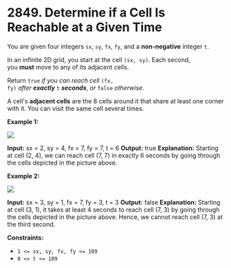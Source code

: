 # 2849. Determine if a Cell Is Reachable at a Given Time 

You are given four integers `sx`, `sy`, `fx`, `fy`, and a **non-negative** integer `t`.

In an infinite 2D grid, you start at the cell `(sx, sy)`. Each second, you **must** move to any of its adjacent cells.

Return `true` _if you can reach cell_ `(fx, fy)` _after **exactly**_ `t` **_seconds_**, _or_ `false` _otherwise_.

A cell's **adjacent cells** are the 8 cells around it that share at least one corner with it. You can visit the same cell several times.

**Example 1:**

![](https://assets.leetcode.com/uploads/2023/08/05/example2.svg)

**Input:** sx = 2, sy = 4, fx = 7, fy = 7, t = 6
**Output:** true
**Explanation:** Starting at cell (2, 4), we can reach cell (7, 7) in exactly 6 seconds by going through the cells depicted in the picture above. 

**Example 2:**

![](https://assets.leetcode.com/uploads/2023/08/05/example1.svg)

**Input:** sx = 3, sy = 1, fx = 7, fy = 3, t = 3
**Output:** false
**Explanation:** Starting at cell (3, 1), it takes at least 4 seconds to reach cell (7, 3) by going through the cells depicted in the picture above. Hence, we cannot reach cell (7, 3) at the third second.

**Constraints:**

- `1 <= sx, sy, fx, fy <= 109`
- `0 <= t <= 109`